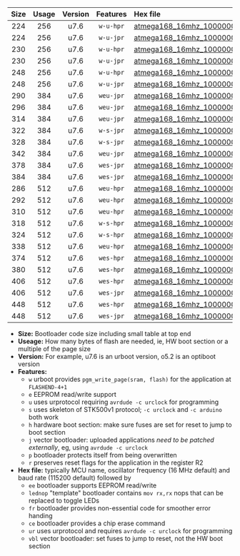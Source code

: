 |Size|Usage|Version|Features|Hex file|
|:-:|:-:|:-:|:-:|:--|
|224|256|u7.6|`w-u-hpr`|[atmega168_16mhz_1000000bps_ur.hex](https://raw.githubusercontent.com/stefanrueger/urboot/main/atmega168_16mhz_1000000bps_ur.hex)|
|224|256|u7.6|`w-u-jpr`|[atmega168_16mhz_1000000bps_ur_vbl.hex](https://raw.githubusercontent.com/stefanrueger/urboot/main/atmega168_16mhz_1000000bps_ur_vbl.hex)|
|230|256|u7.6|`w-u-hpr`|[atmega168_16mhz_1000000bps_lednop_ur.hex](https://raw.githubusercontent.com/stefanrueger/urboot/main/atmega168_16mhz_1000000bps_lednop_ur.hex)|
|230|256|u7.6|`w-u-jpr`|[atmega168_16mhz_1000000bps_lednop_ur_vbl.hex](https://raw.githubusercontent.com/stefanrueger/urboot/main/atmega168_16mhz_1000000bps_lednop_ur_vbl.hex)|
|248|256|u7.6|`w-u-hpr`|[atmega168_16mhz_1000000bps_lednop_fr_ur.hex](https://raw.githubusercontent.com/stefanrueger/urboot/main/atmega168_16mhz_1000000bps_lednop_fr_ur.hex)|
|248|256|u7.6|`w-u-jpr`|[atmega168_16mhz_1000000bps_lednop_fr_ur_vbl.hex](https://raw.githubusercontent.com/stefanrueger/urboot/main/atmega168_16mhz_1000000bps_lednop_fr_ur_vbl.hex)|
|290|384|u7.6|`weu-jpr`|[atmega168_16mhz_1000000bps_ee_ur_vbl.hex](https://raw.githubusercontent.com/stefanrueger/urboot/main/atmega168_16mhz_1000000bps_ee_ur_vbl.hex)|
|296|384|u7.6|`weu-jpr`|[atmega168_16mhz_1000000bps_ee_lednop_ur_vbl.hex](https://raw.githubusercontent.com/stefanrueger/urboot/main/atmega168_16mhz_1000000bps_ee_lednop_ur_vbl.hex)|
|314|384|u7.6|`weu-jpr`|[atmega168_16mhz_1000000bps_ee_lednop_fr_ur_vbl.hex](https://raw.githubusercontent.com/stefanrueger/urboot/main/atmega168_16mhz_1000000bps_ee_lednop_fr_ur_vbl.hex)|
|322|384|u7.6|`w-s-jpr`|[atmega168_16mhz_1000000bps_vbl.hex](https://raw.githubusercontent.com/stefanrueger/urboot/main/atmega168_16mhz_1000000bps_vbl.hex)|
|328|384|u7.6|`w-s-jpr`|[atmega168_16mhz_1000000bps_lednop_vbl.hex](https://raw.githubusercontent.com/stefanrueger/urboot/main/atmega168_16mhz_1000000bps_lednop_vbl.hex)|
|342|384|u7.6|`weu-jpr`|[atmega168_16mhz_1000000bps_ee_lednop_fr_ce_ur_vbl.hex](https://raw.githubusercontent.com/stefanrueger/urboot/main/atmega168_16mhz_1000000bps_ee_lednop_fr_ce_ur_vbl.hex)|
|378|384|u7.6|`wes-jpr`|[atmega168_16mhz_1000000bps_ee_vbl.hex](https://raw.githubusercontent.com/stefanrueger/urboot/main/atmega168_16mhz_1000000bps_ee_vbl.hex)|
|384|384|u7.6|`wes-jpr`|[atmega168_16mhz_1000000bps_ee_lednop_vbl.hex](https://raw.githubusercontent.com/stefanrueger/urboot/main/atmega168_16mhz_1000000bps_ee_lednop_vbl.hex)|
|286|512|u7.6|`weu-hpr`|[atmega168_16mhz_1000000bps_ee_ur.hex](https://raw.githubusercontent.com/stefanrueger/urboot/main/atmega168_16mhz_1000000bps_ee_ur.hex)|
|292|512|u7.6|`weu-hpr`|[atmega168_16mhz_1000000bps_ee_lednop_ur.hex](https://raw.githubusercontent.com/stefanrueger/urboot/main/atmega168_16mhz_1000000bps_ee_lednop_ur.hex)|
|310|512|u7.6|`weu-hpr`|[atmega168_16mhz_1000000bps_ee_lednop_fr_ur.hex](https://raw.githubusercontent.com/stefanrueger/urboot/main/atmega168_16mhz_1000000bps_ee_lednop_fr_ur.hex)|
|318|512|u7.6|`w-s-hpr`|[atmega168_16mhz_1000000bps.hex](https://raw.githubusercontent.com/stefanrueger/urboot/main/atmega168_16mhz_1000000bps.hex)|
|324|512|u7.6|`w-s-hpr`|[atmega168_16mhz_1000000bps_lednop.hex](https://raw.githubusercontent.com/stefanrueger/urboot/main/atmega168_16mhz_1000000bps_lednop.hex)|
|338|512|u7.6|`weu-hpr`|[atmega168_16mhz_1000000bps_ee_lednop_fr_ce_ur.hex](https://raw.githubusercontent.com/stefanrueger/urboot/main/atmega168_16mhz_1000000bps_ee_lednop_fr_ce_ur.hex)|
|374|512|u7.6|`wes-hpr`|[atmega168_16mhz_1000000bps_ee.hex](https://raw.githubusercontent.com/stefanrueger/urboot/main/atmega168_16mhz_1000000bps_ee.hex)|
|380|512|u7.6|`wes-hpr`|[atmega168_16mhz_1000000bps_ee_lednop.hex](https://raw.githubusercontent.com/stefanrueger/urboot/main/atmega168_16mhz_1000000bps_ee_lednop.hex)|
|406|512|u7.6|`wes-hpr`|[atmega168_16mhz_1000000bps_ee_lednop_fr.hex](https://raw.githubusercontent.com/stefanrueger/urboot/main/atmega168_16mhz_1000000bps_ee_lednop_fr.hex)|
|406|512|u7.6|`wes-jpr`|[atmega168_16mhz_1000000bps_ee_lednop_fr_vbl.hex](https://raw.githubusercontent.com/stefanrueger/urboot/main/atmega168_16mhz_1000000bps_ee_lednop_fr_vbl.hex)|
|448|512|u7.6|`wes-hpr`|[atmega168_16mhz_1000000bps_ee_lednop_fr_ce.hex](https://raw.githubusercontent.com/stefanrueger/urboot/main/atmega168_16mhz_1000000bps_ee_lednop_fr_ce.hex)|
|448|512|u7.6|`wes-jpr`|[atmega168_16mhz_1000000bps_ee_lednop_fr_ce_vbl.hex](https://raw.githubusercontent.com/stefanrueger/urboot/main/atmega168_16mhz_1000000bps_ee_lednop_fr_ce_vbl.hex)|

- **Size:** Bootloader code size including small table at top end
- **Useage:** How many bytes of flash are needed, ie, HW boot section or a multiple of the page size
- **Version:** For example, u7.6 is an urboot version, o5.2 is an optiboot version
- **Features:**
  + `w` urboot provides `pgm_write_page(sram, flash)` for the application at `FLASHEND-4+1`
  + `e` EEPROM read/write support
  + `u` uses urprotocol requiring `avrdude -c urclock` for programming
  + `s` uses skeleton of STK500v1 protocol; `-c urclock` and `-c arduino` both work
  + `h` hardware boot section: make sure fuses are set for reset to jump to boot section
  + `j` vector bootloader: uploaded applications *need to be patched externally*, eg, using `avrdude -c urclock`
  + `p` bootloader protects itself from being overwritten
  + `r` preserves reset flags for the application in the register R2
- **Hex file:** typically MCU name, oscillator frequency (16 MHz default) and baud rate (115200 default) followed by
  + `ee` bootloader supports EEPROM read/write
  + `lednop` "template" bootloader contains `mov rx,rx` nops that can be replaced to toggle LEDs
  + `fr` bootloader provides non-essential code for smoother error handing
  + `ce` bootloader provides a chip erase command
  + `ur` uses urprotocol and requires `avrdude -c urclock` for programming
  + `vbl` vector bootloader: set fuses to jump to reset, not the HW boot section
